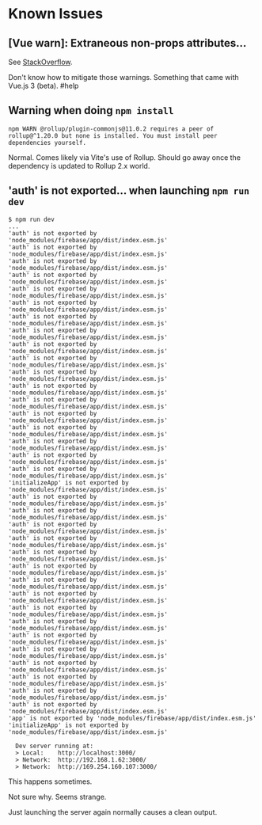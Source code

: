 # Known Issues

## [Vue warn]: Extraneous non-props attributes...

See [StackOverflow](https://stackoverflow.com/questions/61972744/vue-3-beta-warning-extraneous-non-props-attributes).

Don't know how to mitigate those warnings. Something that came with Vue.js 3 (beta). #help

## Warning when doing `npm install`

```
npm WARN @rollup/plugin-commonjs@11.0.2 requires a peer of rollup@^1.20.0 but none is installed. You must install peer dependencies yourself.
```

Normal. Comes likely via Vite's use of Rollup. Should go away once the dependency is updated to Rollup 2.x world.


<!-- disabled - but it was weird. The link is worth keeping.
## CORS problems with `npm run dev` and Cloud Functions

>![](.images/cors-problem.png)

Not sure what causes this.

Look at [this thread](https://stackoverflow.com/questions/50278537/firebase-callable-function-cors). Weird!!!
-->


## 'auth' is not exported... when launching `npm run dev`

```
$ npm run dev
...
'auth' is not exported by 'node_modules/firebase/app/dist/index.esm.js'
'auth' is not exported by 'node_modules/firebase/app/dist/index.esm.js'
'auth' is not exported by 'node_modules/firebase/app/dist/index.esm.js'
'auth' is not exported by 'node_modules/firebase/app/dist/index.esm.js'
'auth' is not exported by 'node_modules/firebase/app/dist/index.esm.js'
'auth' is not exported by 'node_modules/firebase/app/dist/index.esm.js'
'auth' is not exported by 'node_modules/firebase/app/dist/index.esm.js'
'auth' is not exported by 'node_modules/firebase/app/dist/index.esm.js'
'auth' is not exported by 'node_modules/firebase/app/dist/index.esm.js'
'auth' is not exported by 'node_modules/firebase/app/dist/index.esm.js'
'auth' is not exported by 'node_modules/firebase/app/dist/index.esm.js'
'auth' is not exported by 'node_modules/firebase/app/dist/index.esm.js'
'auth' is not exported by 'node_modules/firebase/app/dist/index.esm.js'
'auth' is not exported by 'node_modules/firebase/app/dist/index.esm.js'
'auth' is not exported by 'node_modules/firebase/app/dist/index.esm.js'
'auth' is not exported by 'node_modules/firebase/app/dist/index.esm.js'
'auth' is not exported by 'node_modules/firebase/app/dist/index.esm.js'
'auth' is not exported by 'node_modules/firebase/app/dist/index.esm.js'
'initializeApp' is not exported by 'node_modules/firebase/app/dist/index.esm.js'
'auth' is not exported by 'node_modules/firebase/app/dist/index.esm.js'
'auth' is not exported by 'node_modules/firebase/app/dist/index.esm.js'
'auth' is not exported by 'node_modules/firebase/app/dist/index.esm.js'
'auth' is not exported by 'node_modules/firebase/app/dist/index.esm.js'
'auth' is not exported by 'node_modules/firebase/app/dist/index.esm.js'
'auth' is not exported by 'node_modules/firebase/app/dist/index.esm.js'
'auth' is not exported by 'node_modules/firebase/app/dist/index.esm.js'
'auth' is not exported by 'node_modules/firebase/app/dist/index.esm.js'
'auth' is not exported by 'node_modules/firebase/app/dist/index.esm.js'
'auth' is not exported by 'node_modules/firebase/app/dist/index.esm.js'
'auth' is not exported by 'node_modules/firebase/app/dist/index.esm.js'
'auth' is not exported by 'node_modules/firebase/app/dist/index.esm.js'
'auth' is not exported by 'node_modules/firebase/app/dist/index.esm.js'
'auth' is not exported by 'node_modules/firebase/app/dist/index.esm.js'
'auth' is not exported by 'node_modules/firebase/app/dist/index.esm.js'
'auth' is not exported by 'node_modules/firebase/app/dist/index.esm.js'
'app' is not exported by 'node_modules/firebase/app/dist/index.esm.js'
'initializeApp' is not exported by 'node_modules/firebase/app/dist/index.esm.js'

  Dev server running at:
  > Local:    http://localhost:3000/
  > Network:  http://192.168.1.62:3000/
  > Network:  http://169.254.160.107:3000/

```

This happens sometimes.

Not sure why. Seems strange. 

Just launching the server again normally causes a clean output.

